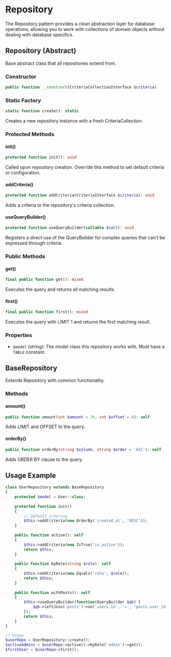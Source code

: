 # Repository

The Repository pattern provides a clean abstraction layer for database operations, allowing you to work with collections of domain objects without dealing with database specifics.

## Repository (Abstract)

Base abstract class that all repositories extend from.

### Constructor

```php
public function __construct(CriteriaCollectionInterface $criteria)
```

### Static Factory

```php
static function create(): static
```

Creates a new repository instance with a fresh CriteriaCollection.

### Protected Methods

#### init()

```php
protected function init(): void
```

Called upon repository creation. Override this method to set default criteria or configuration.

#### addCriteria()

```php
protected function addCriteria(CriteriaInterface $criteria): void
```

Adds a criteria to the repository's criteria collection.

#### useQueryBuilder()

```php
protected function useQueryBuilder(callable $call): void
```

Registers a direct use of the QueryBuilder for complex queries that can't be expressed through criteria.

### Public Methods

#### get()

```php
final public function get(): mixed
```

Executes the query and returns all matching results.

#### first()

```php
final public function first(): mixed
```

Executes the query with LIMIT 1 and returns the first matching result.

### Properties

- `$model` (string): The model class this repository works with. Must have a `TABLE` constant.

## BaseRepository

Extends Repository with common functionality.

### Methods

#### amount()

```php
public function amount(int $amount = 30, int $offset = 0): self
```

Adds LIMIT and OFFSET to the query.

#### orderBy()

```php
public function orderBy(string $column, string $order = 'ASC'): self
```

Adds ORDER BY clause to the query.

## Usage Example

```php
class UserRepository extends BaseRepository
{
    protected $model = User::class;
    
    protected function init()
    {
        // Default ordering
        $this->addCriteria(new OrderBy('created_at', 'DESC'));
    }
    
    public function active(): self
    {
        $this->addCriteria(new IsTrue('is_active'));
        return $this;
    }
    
    public function byRole(string $role): self
    {
        $this->addCriteria(new Equals('role', $role));
        return $this;
    }
    
    public function withPosts(): self
    {
        $this->useQueryBuilder(function(QueryBuilder $qb) {
            $qb->leftJoin('posts')->on('users.id', '=', 'posts.user_id');
        });
        return $this;
    }
}

// Usage
$userRepo = UserRepository::create();
$activeAdmins = $userRepo->active()->byRole('admin')->get();
$firstUser = $userRepo->first();
```